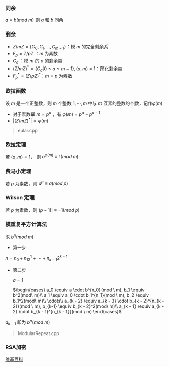### 同余

$a \equiv b(mod \ m)$ 则 $a$ 和 $b$ 同余

### 剩余

- $Z/mZ = \{ C_0, C_1, \ldots , C_{m - 1}\}$：模 $m$ 的完全剩余系
- $F_p = Z/pZ$ ：$m$ 为素数
- $C_a$ ：模 $m$ 的 $a$ 的剩余类
- $(Z/mZ)^* = \{C_a|0 \le a \le m - 1\}, (a, m) = 1$：简化剩余类
- $F_p ^* = (Z/pZ)^*$：$m = p$ 为素数

### 欧拉函数

设 $m$ 是一个正整数，则 $m$ 个整数 $1, \cdots,m$ 中与 $m$ 互素的整数的个数，记作$\varphi(m)$

- 对于素数幂 $m = p^\alpha$ ，有 $\varphi(m) = p^\alpha - p^{\alpha - 1}$
- $|(Z/mZ)^*| = \varphi(m)$ 

> eular.cpp

### 欧拉定理

若 $(a, m) = 1$， 则 $a^{\varphi(m)} \equiv 1(mod \ m)$

### 费马小定理

若 $p$ 为素数，则 $a^p \equiv a(mod \ p)$

### Wilson 定理

若 $p$ 为素数，则 $(p - 1)! \equiv -1(mod \ p)$

### 模重复平方计算法

求 $b^n(mod \ m)$

- 第一步

$n = n_0 + n_12^1 + \cdots + n_{k - 1}2^{k - 1}$

- 第二步

  $a = 1$

  $\begin{cases}
  a_0 \equiv a \cdot b^{n_0}(mod \ m), b_1 \equiv b^2(mod\ m)\\
  a_1 \equiv a_0 \cdot b_1^{n_1}(mod \ m), b_2 \equiv b_1^2(mod\ m)\\
  \cdots\\
  a_{k - 2} \equiv a_{k - 3} \cdot b_{k - 2}^{n_{k - 2}}(mod \ m), b_{k-1} \equiv b_{k - 2}^2(mod\ m)\\
  a_{k - 1} \equiv a_{k - 2} \cdot b_{k - 1}^{n_{k - 1}}(mod \ m)
  \end{cases}$

$a_{k - 1}$ 即为 $b^n(mod\ m)$

> ModularRepeat.cpp

### RSA加密

[维基百科](https://zh.wikipedia.org/wiki/RSA%E5%8A%A0%E5%AF%86%E6%BC%94%E7%AE%97%E6%B3%95)

